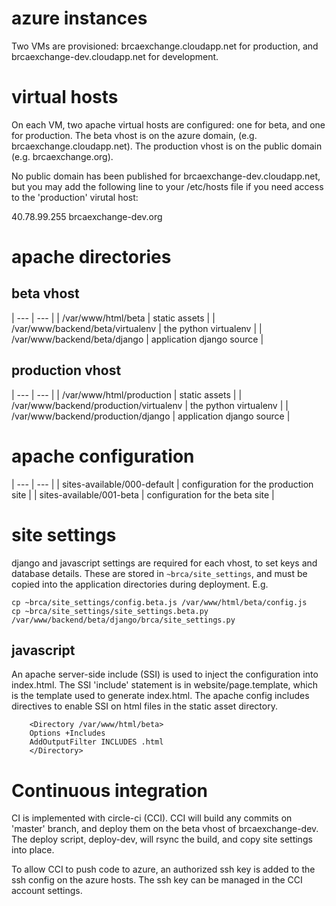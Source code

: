 # azure instances

Two VMs are provisioned: brcaexchange.cloudapp.net for production, and
brcaexchange-dev.cloudapp.net for development.

# virtual hosts

On each VM, two apache virtual hosts are configured: one for beta, and one for production.
The beta vhost is on the azure domain, (e.g. brcaexchange.cloudapp.net). The production vhost is
on the public domain (e.g. brcaexchange.org).

No public domain has been published for brcaexchange-dev.cloudapp.net, but you
may add the following line to your /etc/hosts file if you need access to the
'production' virutal host:

40.78.99.255 brcaexchange-dev.org

# apache directories
## beta vhost

| --- | --- |
| /var/www/html/beta | static assets |
| /var/www/backend/beta/virtualenv | the python virtualenv |
| /var/www/backend/beta/django | application django source |

## production vhost

| --- | --- |
| /var/www/html/production | static assets |
| /var/www/backend/production/virtualenv | the python virtualenv |
| /var/www/backend/production/django | application django source |

# apache configuration

| --- | --- |
| sites-available/000-default | configuration for the production site |
| sites-available/001-beta | configuration for the beta site |

# site settings

django and javascript settings are required for each vhost, to set keys
and database details. These are stored in ```~brca/site_settings```, and
must be copied into the application directories during deployment. E.g.

```
cp ~brca/site_settings/config.beta.js /var/www/html/beta/config.js
cp ~brca/site_settings/site_settings.beta.py /var/www/backend/beta/django/brca/site_settings.py
```

## javascript

An apache server-side include (SSI) is used to inject the configuration into
index.html. The SSI 'include' statement is in website/page.template, which is
the template used to generate index.html. The apache config includes directives
to enable SSI on html files in the static asset directory.

```
    <Directory /var/www/html/beta>
	Options +Includes
	AddOutputFilter INCLUDES .html
    </Directory>
```
# Continuous integration

CI is implemented with circle-ci (CCI). CCI will build any commits on 'master' branch,
and deploy them on the beta vhost of brcaexchange-dev. The deploy script, deploy-dev,
will rsync the build, and copy site settings into place.

To allow CCI to push code to azure, an authorized ssh key is added to the ssh config
on the azure hosts. The ssh key can be managed in the CCI account settings.
